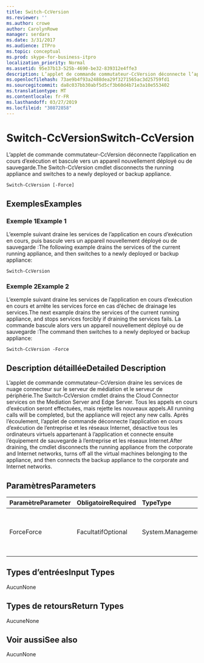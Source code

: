```yaml
---
title: Switch-CcVersion
ms.reviewer: ''
ms.author: crowe
author: CarolynRowe
manager: serdars
ms.date: 3/31/2017
ms.audience: ITPro
ms.topic: conceptual
ms.prod: skype-for-business-itpro
localization_priority: Normal
ms.assetid: 95e37b13-525b-4690-be32-839312e4ffe3
description: L’applet de commande commutateur-CcVersion déconnecte l’application en cours d’exécution et bascule vers un appareil nouvellement déployé ou de sauvegarde.
ms.openlocfilehash: 73ae9b4f93a2488dea29f3271565ac3d25759fd1
ms.sourcegitcommit: da8c037bb30abf5d5cf3b60d4b71e3a10e553402
ms.translationtype: MT
ms.contentlocale: fr-FR
ms.lasthandoff: 03/27/2019
ms.locfileid: "30872858"
---
```

# <a name="switch-ccversion"></a><span data-ttu-id="8382c-103">Switch-CcVersion</span><span class="sxs-lookup"><span data-stu-id="8382c-103">Switch-CcVersion</span></span>
 
<span data-ttu-id="8382c-104">L’applet de commande commutateur-CcVersion déconnecte l’application en cours d’exécution et bascule vers un appareil nouvellement déployé ou de sauvegarde.</span><span class="sxs-lookup"><span data-stu-id="8382c-104">The Switch-CcVersion cmdlet disconnects the running appliance and switches to a newly deployed or backup appliance.</span></span> 
  
```
Switch-CcVersion [-Force]
```

## <a name="examples"></a><span data-ttu-id="8382c-105">Exemples</span><span class="sxs-lookup"><span data-stu-id="8382c-105">Examples</span></span>
<span data-ttu-id="8382c-106"><a name="Examples"> </a></span><span class="sxs-lookup"><span data-stu-id="8382c-106"></span></span>

### <a name="example-1"></a><span data-ttu-id="8382c-107">Exemple 1</span><span class="sxs-lookup"><span data-stu-id="8382c-107">Example 1</span></span>

<span data-ttu-id="8382c-108">L’exemple suivant draine les services de l’application en cours d’exécution en cours, puis bascule vers un appareil nouvellement déployé ou de sauvegarde :</span><span class="sxs-lookup"><span data-stu-id="8382c-108">The following example drains the services of the current running appliance, and then switches to a newly deployed or backup appliance:</span></span>
  
```
Switch-CcVersion
```

### <a name="example-2"></a><span data-ttu-id="8382c-109">Exemple 2</span><span class="sxs-lookup"><span data-stu-id="8382c-109">Example 2</span></span>

<span data-ttu-id="8382c-110">L’exemple suivant draine les services de l’application en cours d’exécution en cours et arrête les services force en cas d’échec de drainage les services.</span><span class="sxs-lookup"><span data-stu-id="8382c-110">The next example drains the services of the current running appliance, and stops services forcibly if draining the services fails.</span></span> <span data-ttu-id="8382c-111">La commande bascule alors vers un appareil nouvellement déployé ou de sauvegarde :</span><span class="sxs-lookup"><span data-stu-id="8382c-111">The command then switches to a newly deployed or backup appliance:</span></span>
  
```
Switch-CcVersion -Force
```

## <a name="detailed-description"></a><span data-ttu-id="8382c-112">Description détaillée</span><span class="sxs-lookup"><span data-stu-id="8382c-112">Detailed Description</span></span>
<span data-ttu-id="8382c-113"><a name="DetailedDescription"> </a></span><span class="sxs-lookup"><span data-stu-id="8382c-113"></span></span>

<span data-ttu-id="8382c-114">L’applet de commande commutateur-CcVersion draine les services de nuage connecteur sur le serveur de médiation et le serveur de périphérie.</span><span class="sxs-lookup"><span data-stu-id="8382c-114">The Switch-CcVersion cmdlet drains the Cloud Connector services on the Mediation Server and Edge Server.</span></span> <span data-ttu-id="8382c-115">Tous les appels en cours d’exécution seront effectuées, mais rejette les nouveaux appels.</span><span class="sxs-lookup"><span data-stu-id="8382c-115">All running calls will be completed, but the appliance will reject any new calls.</span></span> <span data-ttu-id="8382c-116">Après l’écoulement, l’applet de commande déconnecte l’application en cours d’exécution de l’entreprise et les réseaux Internet, désactive tous les ordinateurs virtuels appartenant à l’application et connecte ensuite l’équipement de sauvegarde à l’entreprise et les réseaux Internet.</span><span class="sxs-lookup"><span data-stu-id="8382c-116">After draining, the cmdlet disconnects the running appliance from the corporate and Internet networks, turns off all the virtual machines belonging to the appliance, and then connects the backup appliance to the corporate and Internet networks.</span></span>
  
## <a name="parameters"></a><span data-ttu-id="8382c-117">Paramètres</span><span class="sxs-lookup"><span data-stu-id="8382c-117">Parameters</span></span>
<span data-ttu-id="8382c-118"><a name="DetailedDescription"> </a></span><span class="sxs-lookup"><span data-stu-id="8382c-118"></span></span>

|<span data-ttu-id="8382c-119">**Paramètre**</span><span class="sxs-lookup"><span data-stu-id="8382c-119">**Parameter**</span></span>|<span data-ttu-id="8382c-120">**Obligatoire**</span><span class="sxs-lookup"><span data-stu-id="8382c-120">**Required**</span></span>|<span data-ttu-id="8382c-121">**Type**</span><span class="sxs-lookup"><span data-stu-id="8382c-121">**Type**</span></span>|<span data-ttu-id="8382c-122">**Description**</span><span class="sxs-lookup"><span data-stu-id="8382c-122">**Description**</span></span>|
|:-----|:-----|:-----|:-----|
| <span data-ttu-id="8382c-123">Force</span><span class="sxs-lookup"><span data-stu-id="8382c-123">Force</span></span> <br/> | <span data-ttu-id="8382c-124">Facultatif</span><span class="sxs-lookup"><span data-stu-id="8382c-124">Optional</span></span> <br/> |<span data-ttu-id="8382c-125">System.Management.Automation.SwitchParameter</span><span class="sxs-lookup"><span data-stu-id="8382c-125">System.Management.Automation.SwitchParameter</span></span>  <br/> | <span data-ttu-id="8382c-126">Arrête les services force si les services de drainage échoue.</span><span class="sxs-lookup"><span data-stu-id="8382c-126">Stops services forcibly if draining the services fails.</span></span> <br/> |
   
## <a name="input-types"></a><span data-ttu-id="8382c-127">Types d’entrées</span><span class="sxs-lookup"><span data-stu-id="8382c-127">Input Types</span></span>
<span data-ttu-id="8382c-128"><a name="InputTypes"> </a></span><span class="sxs-lookup"><span data-stu-id="8382c-128"></span></span>

<span data-ttu-id="8382c-129">Aucun</span><span class="sxs-lookup"><span data-stu-id="8382c-129">None</span></span>
  
## <a name="return-types"></a><span data-ttu-id="8382c-130">Types de retours</span><span class="sxs-lookup"><span data-stu-id="8382c-130">Return Types</span></span>
<span data-ttu-id="8382c-131"><a name="ReturnTypes"> </a></span><span class="sxs-lookup"><span data-stu-id="8382c-131"></span></span>

<span data-ttu-id="8382c-132">Aucune</span><span class="sxs-lookup"><span data-stu-id="8382c-132">None</span></span>
  
## <a name="see-also"></a><span data-ttu-id="8382c-133">Voir aussi</span><span class="sxs-lookup"><span data-stu-id="8382c-133">See also</span></span>
<span data-ttu-id="8382c-134"><a name="ReturnTypes"> </a></span><span class="sxs-lookup"><span data-stu-id="8382c-134"></span></span>

<span data-ttu-id="8382c-135">Aucun</span><span class="sxs-lookup"><span data-stu-id="8382c-135">None</span></span>
  

